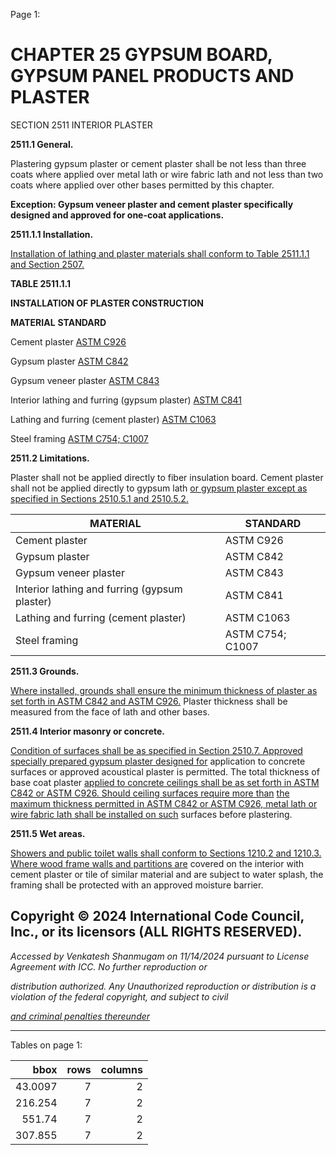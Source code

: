 Page 1:

# CHAPTER 25 GYPSUM BOARD, GYPSUM PANEL PRODUCTS AND PLASTER

 SECTION 2511
 INTERIOR PLASTER

**2511.1 General.**

Plastering gypsum plaster or cement plaster shall be not less than three coats where applied over metal lath or wire
fabric lath and not less than two coats where applied over other bases permitted by this chapter.

**Exception: Gypsum veneer plaster and cement plaster specifically designed and approved for one-coat applications.**

**2511.1.1 Installation.**

[Installation of lathing and plaster materials shall conform to Table 2511.1.1 and Section 2507.](http://codes.iccsafe.org/#VACC2021P1_Ch25_Sec2511.1.1_Tbl2511.1.1)

**TABLE 2511.1.1**

**INSTALLATION OF PLASTER CONSTRUCTION**

**MATERIAL** **STANDARD**

Cement plaster [ASTM C926](http://codes.iccsafe.org/#VACC2021P1_Ch35_PromASTM_RefStdC926_2018B)

Gypsum plaster [ASTM C842](http://codes.iccsafe.org/#VACC2021P1_Ch35_PromASTM_RefStdC842_05_2015)

Gypsum veneer plaster [ASTM C843](http://codes.iccsafe.org/#VACC2021P1_Ch35_PromASTM_RefStdC843_2017)

Interior lathing and furring (gypsum plaster) [ASTM C841](http://codes.iccsafe.org/#VACC2021P1_Ch35_PromASTM_RefStdC841_2003_2018)

Lathing and furring (cement plaster) [ASTM C1063](http://codes.iccsafe.org/#VACC2021P1_Ch35_PromASTM_RefStdC1063_2018B)

Steel framing [ASTM C754; C1007](http://codes.iccsafe.org/#VACC2021P1_Ch35_PromASTM_RefStdC754_2018)

**2511.2 Limitations.**

Plaster shall not be applied directly to fiber insulation board. Cement plaster shall not be applied directly to gypsum lath
[or gypsum plaster except as specified in Sections 2510.5.1 and 2510.5.2.](http://codes.iccsafe.org/#VACC2021P1_Ch25_Sec2510.5.1)

|MATERIAL|STANDARD|
|---|---|
|Cement plaster|ASTM C926|
|Gypsum plaster|ASTM C842|
|Gypsum veneer plaster|ASTM C843|
|Interior lathing and furring (gypsum plaster)|ASTM C841|
|Lathing and furring (cement plaster)|ASTM C1063|
|Steel framing|ASTM C754; C1007|


**2511.3 Grounds.**


[Where installed, grounds shall ensure the minimum thickness of plaster as set forth in ASTM C842 and ASTM C926.](http://codes.iccsafe.org/#VACC2021P1_Ch35_PromASTM_RefStdC842_05_2015)
Plaster thickness shall be measured from the face of lath and other bases.


**2511.4 Interior masonry or concrete.**


[Condition of surfaces shall be as specified in Section 2510.7. Approved specially prepared gypsum plaster designed for](http://codes.iccsafe.org/#VACC2021P1_Ch25_Sec2510.7)
application to concrete surfaces or approved acoustical plaster is permitted. The total thickness of base coat plaster
[applied to concrete ceilings shall be as set forth in ASTM C842 or ASTM C926. Should ceiling surfaces require more than](http://codes.iccsafe.org/#VACC2021P1_Ch35_PromASTM_RefStdC842_05_2015)
[the maximum thickness permitted in ASTM C842 or ASTM C926, metal lath or wire fabric lath shall be installed on such](http://codes.iccsafe.org/#VACC2021P1_Ch35_PromASTM_RefStdC842_05_2015)
surfaces before plastering.


**2511.5 Wet areas.**


[Showers and public toilet walls shall conform to Sections 1210.2 and 1210.3. Where wood frame walls and partitions are](http://codes.iccsafe.org/#VACC2021P1_Ch12_Sec1210.2)
covered on the interior with cement plaster or tile of similar material and are subject to water splash, the framing shall be
protected with an approved moisture barrier.

## Copyright © 2024 International Code Council, Inc., or its licensors (ALL RIGHTS RESERVED).

_Accessed by Venkatesh Shanmugam on 11/14/2024 pursuant to License Agreement with ICC. No further reproduction or_

_distribution authorized. Any Unauthorized reproduction or distribution is a violation of the federal copyright, and subject to civil_

_[and criminal penalties thereunder](http://codes.iccsafe.org/content/VACC2021P1/chapter-25-gypsum-board-gypsum-panel-products-and-plaster#VACC2021P1_Ch25_Sec2511)_


-----



Tables on page 1:

|     bbox |   rows |   columns |
|---------:|-------:|----------:|
|  43.0097 |      7 |         2 |
| 216.254  |      7 |         2 |
| 551.74   |      7 |         2 |
| 307.855  |      7 |         2 |


